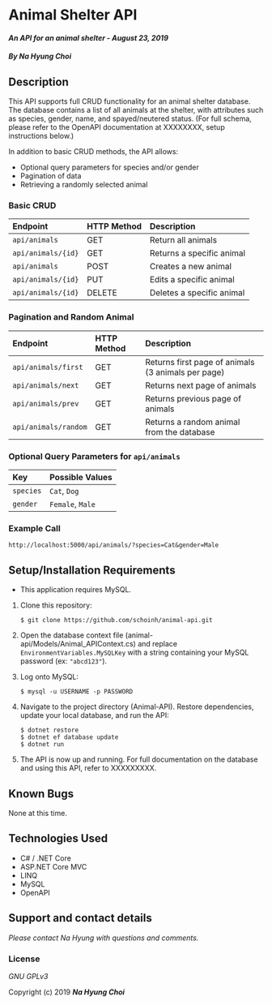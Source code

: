 # Animal Shelter API

#### _An API for an animal shelter - August 23, 2019_

#### _By **Na Hyung Choi**_

## Description

This API supports full CRUD functionality for an animal shelter database. The database contains a list of all animals at the shelter, with attributes such as species, gender, name, and spayed/neutered status. (For full schema, please refer to the OpenAPI documentation at XXXXXXXX, setup instructions below.) 

In addition to basic CRUD methods, the API allows:
* Optional query parameters for species and/or gender
* Pagination of data
* Retrieving a randomly selected animal

### **Basic CRUD**
| Endpoint | HTTP Method | Description |
| :------------- | :------------- | :------------- |
| `api/animals` | GET | Return all animals |
| `api/animals/{id}` | GET | Returns a specific animal |
| `api/animals` | POST | Creates a new animal |
| `api/animals/{id}` | PUT | Edits a specific animal |
| `api/animals/{id}` | DELETE | Deletes a specific animal |

### **Pagination and Random Animal**
| Endpoint | HTTP Method | Description |
| :------------- | :------------- | :------------- |
| `api/animals/first` | GET | Returns first page of animals (3 animals per page) |
| `api/animals/next` | GET | Returns next page of animals |
| `api/animals/prev` | GET | Returns previous page of animals |
| `api/animals/random` | GET | Returns a random animal from the database |

### **Optional Query Parameters for `api/animals`**
| Key | Possible Values |
| :------------- | :------------- |
| `species` | `Cat`, `Dog` |
| `gender` | `Female`, `Male` |

### **Example Call**
```
http://localhost:5000/api/animals/?species=Cat&gender=Male
```

## Setup/Installation Requirements

* This application requires MySQL.

1. Clone this repository:
    ```
    $ git clone https://github.com/schoinh/animal-api.git
    ```
2. Open the database context file (animal-api/Models/Animal_APIContext.cs) and replace `EnvironmentVariables.MySQLKey` with a string containing your MySQL password (ex: `"abcd123"`).

3. Log onto MySQL:
    ```
    $ mysql -u USERNAME -p PASSWORD
    ```
5. Navigate to the project directory (Animal-API). Restore dependencies, update your local database, and run the API:
    ```
    $ dotnet restore
    $ dotnet ef database update
    $ dotnet run
    ```
7. The API is now up and running. For full documentation on the database and using this API, refer to XXXXXXXXX.

## Known Bugs
None at this time.

## Technologies Used
* C# / .NET Core
* ASP.NET Core MVC
* LINQ
* MySQL
* OpenAPI

## Support and contact details

_Please contact Na Hyung with questions and comments._

### License

*GNU GPLv3*

Copyright (c) 2019 **_Na Hyung Choi_**